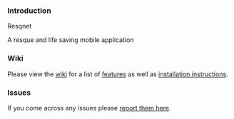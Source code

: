 
### Introduction

Resqnet
 
A resque and life saving mobile application

### Wiki

Please view the [wiki](https://github.com/leejop/resqnet/wiki) for a list of [features](https://github.com/leejop/resqnet/wiki#features) as well as [installation instructions](https://github.com/leejop/resqnet/wiki/1.-Installation).

### Issues

If you come across any issues please [report them here](https://github.com/leejop/resqnet/issues).

